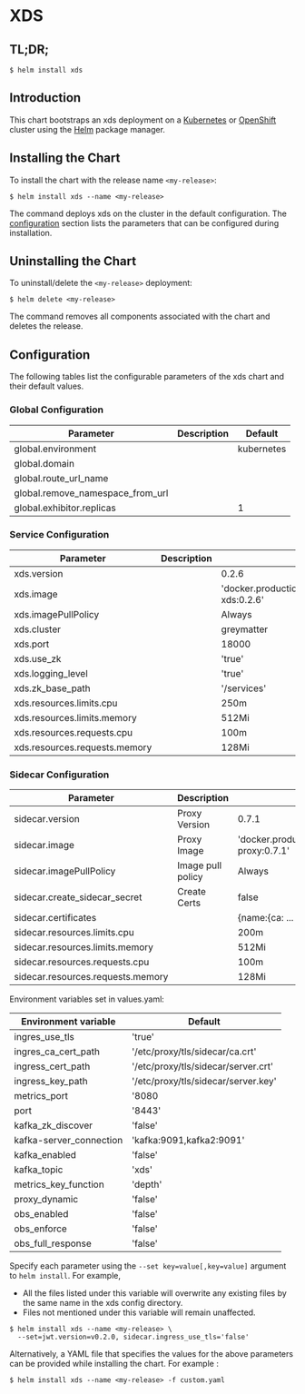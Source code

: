 # XDS

## TL;DR;

```console
$ helm install xds
```

## Introduction

This chart bootstraps an xds deployment on a [Kubernetes](http://kubernetes.io) or [OpenShift](https://www.openshift.com/) cluster using the [Helm](https://helm.sh) package manager.

## Installing the Chart

To install the chart with the release name `<my-release>`:

```console
$ helm install xds --name <my-release>
```

The command deploys xds on the cluster in the default configuration. The [configuration](#configuration) section lists the parameters that can be configured during installation.

## Uninstalling the Chart

To uninstall/delete the `<my-release>` deployment:

```console
$ helm delete <my-release>
```

The command removes all components associated with the chart and deletes the release.

## Configuration

The following tables list the configurable parameters of the xds chart and their default values.

### Global Configuration

| Parameter                        | Description | Default    |
| -------------------------------- | ----------- | ---------- |
| global.environment               |             | kubernetes |
| global.domain                    |             |            |
| global.route_url_name            |             |            |
| global.remove_namespace_from_url |             |            |
| global.exhibitor.replicas        |             | 1          |

### Service Configuration

| Parameter                     | Description | Default                                                      |
| ----------------------------- | ----------- | ------------------------------------------------------------ |
| xds.version                   |             | 0.2.6                                                        |
| xds.image                     |             | 'docker.production.deciphernow.com/deciphernow/gm-xds:0.2.6' |
| xds.imagePullPolicy           |             | Always                                                       |
| xds.cluster                   |             | greymatter                                                   |
| xds.port                      |             | 18000                                                        |
| xds.use_zk                    |             | 'true'                                                       |
| xds.logging_level             |             | 'true'                                                       |
| xds.zk_base_path              |             | '/services'                                                  |
| xds.resources.limits.cpu      |             | 250m                                                         |
| xds.resources.limits.memory   |             | 512Mi                                                        |
| xds.resources.requests.cpu    |             | 100m                                                         |
| xds.resources.requests.memory |             | 128Mi                                                        |

### Sidecar Configuration

| Parameter                         | Description       | Default                                                        |
| --------------------------------- | ----------------- | -------------------------------------------------------------- |
| sidecar.version                   | Proxy Version     | 0.7.1                                                          |
| sidecar.image                     | Proxy Image       | 'docker.production.deciphernow.com/deciphernow/gm-proxy:0.7.1' |
| sidecar.imagePullPolicy           | Image pull policy | Always                                                         |
| sidecar.create_sidecar_secret     | Create Certs      | false                                                          |
| sidecar.certificates              |                   | {name:{ca: ... , cert: ... , key ...}}                         |
| sidecar.resources.limits.cpu      |                   | 200m                                                           |
| sidecar.resources.limits.memory   |                   | 512Mi                                                          |
| sidecar.resources.requests.cpu    |                   | 100m                                                           |
| sidecar.resources.requests.memory |                   | 128Mi                                                          |

Environment variables set in values.yaml:

| Environment variable    | Default                             |
| ----------------------- | ----------------------------------- |
| ingres_use_tls          | 'true'                              |
| ingres_ca_cert_path     | '/etc/proxy/tls/sidecar/ca.crt'     |
| ingress_cert_path       | '/etc/proxy/tls/sidecar/server.crt' |
| ingress_key_path        | '/etc/proxy/tls/sidecar/server.key' |
| metrics_port            | '8080                               |
| port                    | '8443'                              |
| kafka_zk_discover       | 'false'                             |
| kafka-server_connection | 'kafka:9091,kafka2:9091'            |
| kafka_enabled           | 'false'                             |
| kafka_topic             | 'xds'                               |
| metrics_key_function    | 'depth'                             |
| proxy_dynamic           | 'false'                             |
| obs_enabled             | 'false'                             |
| obs_enforce             | 'false'                             |
| obs_full_response       | 'false'                             |

Specify each parameter using the `--set key=value[,key=value]` argument to `helm install`. For example,

- All the files listed under this variable will overwrite any existing files by the same name in the xds config directory.
- Files not mentioned under this variable will remain unaffected.

```console
$ helm install xds --name <my-release> \
  --set=jwt.version=v0.2.0, sidecar.ingress_use_tls='false'
```

Alternatively, a YAML file that specifies the values for the above parameters can be provided while installing the chart. For example :

```console
$ helm install xds --name <my-release> -f custom.yaml
```
